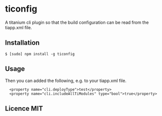 # ticonfig

A titanium cli plugin so that the build configuration can be read from the tiapp.xml file.

## Installation

~~~
$ [sudo] npm install -g ticonfig
~~~

## Usage

Then you can added the following, e.g. to your tiapp.xml file.

~~~
  <property name="cli.deployType">test</property>
  <property name="cli.includeAllTiModules" type="bool">true</property>
~~~

## Licence MIT
